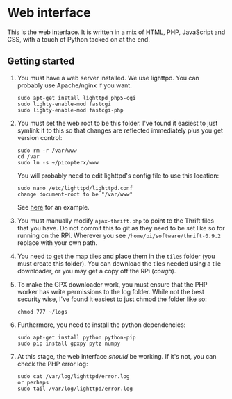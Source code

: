 Web interface
=============
This is the web interface. It is written in a mix of HTML, PHP, JavaScript and CSS, with a touch of Python tacked on at the end.

## Getting started
1. You must have a web server installed. We use lighttpd. You can probably use Apache/nginx if you want.
     ~~~~~
	 sudo apt-get install lighttpd php5-cgi 
	 sudo lighty-enable-mod fastcgi
	 sudo lighty-enable-mod fastcgi-php
	 ~~~~~
2. You must set the web root to be this folder. I've found it easiest to just symlink it to this so that changes are reflected immediately plus you get version control:

     ~~~~~
	 sudo rm -r /var/www
	 cd /var
	 sudo ln -s ~/picopterx/www
	 ~~~~~
	 
	 You will probably need to edit lighttpd's config file to use this location:
	 
	 ~~~~~
	 sudo nano /etc/lighttpd/lighttpd.conf
	 change document-root to be "/var/www"
	 ~~~~~
	 
	 See [here](https://github.com/jtanx/picopterx/blob/master/system/etc/lighttpd/lighttpd.conf) for an example.
3. You must manually modify `ajax-thrift.php` to point to the Thrift files that you have. Do not commit this to git as they need to be set like so for running on the RPi. Wherever you see `/home/pi/software/thrift-0.9.2` replace with your own path.
4. You need to get the map tiles and place them in the `tiles` folder (you must create this folder). You can download the tiles needed using a tile downloader, or you may get a copy off the RPi (*cough*).
5. To make the GPX downloader work, you must ensure that the PHP worker has write permissions to the log folder. While not the best security wise, I've found it easiest to just chmod the folder like so:
    ~~~~~
	chmod 777 ~/logs 
	~~~~~

6. Furthermore, you need to install the python dependencies:
    ~~~~~
	sudo apt-get install python python-pip
	sudo pip install gpxpy pytz numpy
	~~~~~

7. At this stage, the web interface *should* be working. If it's not, you can check the PHP error log:
    ~~~~~
	sudo cat /var/log/lighttpd/error.log
	or perhaps
	sudo tail /var/log/lighttpd/error.log
	~~~~~
